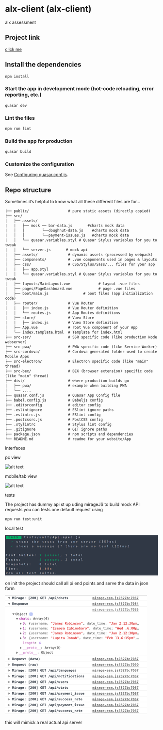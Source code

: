 # alx-client (alx-client)

alx assessment
## Project link
[click me](http://104.248.16.80:7007/#/)

## Install the dependencies
```bash
npm install
```

### Start the app in development mode (hot-code reloading, error reporting, etc.)
```bash
quasar dev
```

### Lint the files
```bash
npm run lint
```

### Build the app for production
```bash
quasar build
```

### Customize the configuration
See [Configuring quasar.conf.js](https://v1.quasar.dev/quasar-cli/quasar-conf-js).
## Repo structure
Sometimes it’s helpful to know what all these different files are for…

```
├── public/                  # pure static assets (directly copied)
├── src/
│   ├── assets/
|   |   ├── mock ── bar-data.js       #charts mock data
|   │   │        └──doughnut-data.js    #charts mock data
|   │   │        └──payment-issues.js   #charts mock data
|   │   └── quasar.variables.styl # Quasar Stylus variables for you to tweak
|   │   └── server.js       # mock api
│   ├── assets/              # dynamic assets (processed by webpack)
│   ├── components/          # .vue components used in pages & layouts
│   ├── css/                 # CSS/Stylus/Sass/... files for your app
|   |   ├── app.styl
|   │   └── quasar.variables.styl # Quasar Stylus variables for you to tweak
│   ├── layouts/MainLayout.vue             # layout .vue files
│   ├── pages/PageDashboard.vue            # page .vue files
│   ├── boot/main.js                # boot files (app initialization code)
│   ├── router/              # Vue Router
|   |   ├── index.js         # Vue Router definition
|   │   └── routes.js        # App Routes definitions
│   ├── store/               # Vuex Store
|   |   ├── index.js         # Vuex Store definition
│   ├── App.vue              # root Vue component of your App
│   └── index.template.html  # Template for index.html
├── src-ssr/                 # SSR specific code (like production Node webserver)
├── src-pwa/                 # PWA specific code (like Service Worker)
├── src-cordova/             # Cordova generated folder used to create Mobile Apps
├── src-electron/            # Electron specific code (like "main" thread)
├── src-bex/                 # BEX (browser extension) specific code (like "main" thread)
├── dist/                    # where production builds go
│   ├── pwa/                 # example when building PWA
│   └── ....
├── quasar.conf.js           # Quasar App Config file
├── babel.config.js          # Babeljs config
├── .editorconfig            # editor config
├── .eslintignore            # ESlint ignore paths
├── .eslintrc.js             # ESlint config
├── .postcssrc.js            # PostCSS config
├── .stylintrc               # Stylus lint config
├── .gitignore               # GIT ignore paths
├── package.json             # npm scripts and dependencies
└── README.md                # readme for your website/App
```


interfaces


pc view

![alt text](https://github.com/joekabucho/alx-client/blob/main/public/tutorial/CPT2104250942-1904x918.gif?raw=true)

mobile/tab view


![alt text](https://github.com/joekabucho/alx-client/blob/main/public/tutorial/CPT2104251003-1910x932.gif?raw=true)


tests


The project has dummy api st up uding mirageJS to build mock API requests
you can tests one default request using

```bash
npm run test:unit
```

local test

![alt text](https://github.com/joekabucho/alx-client/blob/main/public/tutorial/local.png?raw=true)


on init the project should call all pi end points and serve the data in json form

![alt text](https://github.com/joekabucho/alx-client/blob/main/public/tutorial/Screenshot%20from%202021-04-25%2009-54-48.png?raw=true)


this will mimick a real actual api server
